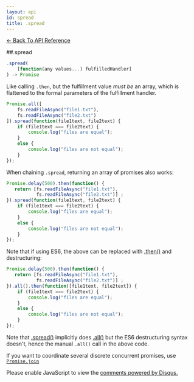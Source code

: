 ```yaml
---
layout: api
id: spread
title: .spread
---
```



[← Back To API Reference](/docs/api-reference.html)
<div class="api-code-section"><markdown>
##.spread

```js
.spread(
    [function(any values...) fulfilledHandler]
) -> Promise
```


Like calling `.then`, but the fulfillment value _must be_ an array, which is flattened to the formal parameters of the fulfillment handler.

```js
Promise.all([
    fs.readFileAsync("file1.txt"),
    fs.readFileAsync("file2.txt")
]).spread(function(file1text, file2text) {
    if (file1text === file2text) {
        console.log("files are equal");
    }
    else {
        console.log("files are not equal");
    }
});
```

When chaining `.spread`, returning an array of promises also works:

```js
Promise.delay(500).then(function() {
   return [fs.readFileAsync("file1.txt"),
           fs.readFileAsync("file2.txt")] ;
}).spread(function(file1text, file2text) {
    if (file1text === file2text) {
        console.log("files are equal");
    }
    else {
        console.log("files are not equal");
    }
});
```

Note that if using ES6, the above can be replaced with [.then()](.) and destructuring:

```js
Promise.delay(500).then(function() {
   return [fs.readFileAsync("file1.txt"),
           fs.readFileAsync("file2.txt")] ;
}).all().then(function([file1text, file2text]) {
    if (file1text === file2text) {
        console.log("files are equal");
    }
    else {
        console.log("files are not equal");
    }
});
```

Note that [.spread()](.) implicitly does [.all()](.) but the ES6 destructuring syntax doesn't, hence the manual `.all()` call in the above code.

If you want to coordinate several discrete concurrent promises, use [`Promise.join`](.)
</markdown></div>

<div id="disqus_thread"></div>
<script type="text/javascript">
    var disqus_title = ".spread";
    var disqus_shortname = "bluebirdjs";
    var disqus_identifier = "disqus-id-spread";

    (function() {
        var dsq = document.createElement("script"); dsq.type = "text/javascript"; dsq.async = true;
        dsq.src = "//" + disqus_shortname + ".disqus.com/embed.js";
        (document.getElementsByTagName("head")[0] || document.getElementsByTagName("body")[0]).appendChild(dsq);
    })();
</script>
<noscript>Please enable JavaScript to view the <a href="https://disqus.com/?ref_noscript" rel="nofollow">comments powered by Disqus.</a></noscript>
